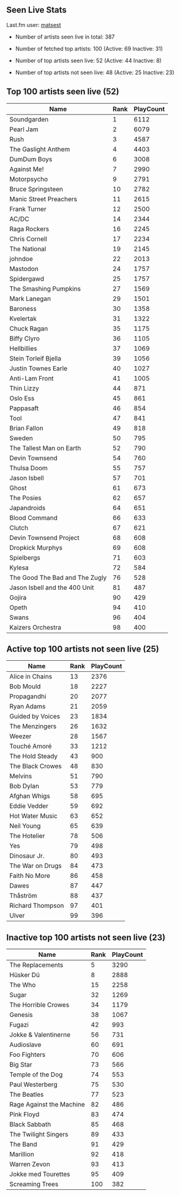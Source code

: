 ## Seen Live Stats

Last.fm user: [matsest](https://www.last.fm/user/matsest)

- Number of artists seen live in total: 387

- Number of fetched top artists: 100 (Active: 69 Inactive: 31)

- Number of top artists seen live: 52 (Active: 44 Inactive: 8)

- Number of top artists not seen live: 48 (Active: 25 Inactive: 23)

## Top 100 artists seen live (52)

Name                           | Rank | PlayCount
------------------------------ | ---- | ---------
Soundgarden                    | 1    | 6112     
Pearl Jam                      | 2    | 6079     
Rush                           | 3    | 4587     
The Gaslight Anthem            | 4    | 4403     
DumDum Boys                    | 6    | 3008     
Against Me!                    | 7    | 2990     
Motorpsycho                    | 9    | 2791     
Bruce Springsteen              | 10   | 2782     
Manic Street Preachers         | 11   | 2615     
Frank Turner                   | 12   | 2500     
AC/DC                          | 14   | 2344     
Raga Rockers                   | 16   | 2245     
Chris Cornell                  | 17   | 2234     
The National                   | 19   | 2145     
johndoe                        | 22   | 2013     
Mastodon                       | 24   | 1757     
Spidergawd                     | 25   | 1757     
The Smashing Pumpkins          | 27   | 1569     
Mark Lanegan                   | 29   | 1501     
Baroness                       | 30   | 1358     
Kvelertak                      | 31   | 1322     
Chuck Ragan                    | 35   | 1175     
Biffy Clyro                    | 36   | 1105     
Hellbillies                    | 37   | 1069     
Stein Torleif Bjella           | 39   | 1056     
Justin Townes Earle            | 40   | 1027     
Anti-Lam Front                 | 41   | 1005     
Thin Lizzy                     | 44   | 871      
Oslo Ess                       | 45   | 861      
Pappasaft                      | 46   | 854      
Tool                           | 47   | 841      
Brian Fallon                   | 49   | 818      
Sweden                         | 50   | 795      
The Tallest Man on Earth       | 52   | 790      
Devin Townsend                 | 54   | 760      
Thulsa Doom                    | 55   | 757      
Jason Isbell                   | 57   | 701      
Ghost                          | 61   | 673      
The Posies                     | 62   | 657      
Japandroids                    | 64   | 651      
Blood Command                  | 66   | 633      
Clutch                         | 67   | 621      
Devin Townsend Project         | 68   | 608      
Dropkick Murphys               | 69   | 608      
Spielbergs                     | 71   | 603      
Kylesa                         | 72   | 584      
The Good The Bad and The Zugly | 76   | 528      
Jason Isbell and the 400 Unit  | 81   | 487      
Gojira                         | 90   | 429      
Opeth                          | 94   | 410      
Swans                          | 96   | 404      
Kaizers Orchestra              | 98   | 400      

## Active top 100 artists not seen live (25)

Name             | Rank | PlayCount
---------------- | ---- | ---------
Alice in Chains  | 13   | 2376     
Bob Mould        | 18   | 2227     
Propagandhi      | 20   | 2077     
Ryan Adams       | 21   | 2059     
Guided by Voices | 23   | 1834     
The Menzingers   | 26   | 1632     
Weezer           | 28   | 1567     
Touché Amoré     | 33   | 1212     
The Hold Steady  | 43   | 900      
The Black Crowes | 48   | 830      
Melvins          | 51   | 790      
Bob Dylan        | 53   | 779      
Afghan Whigs     | 58   | 695      
Eddie Vedder     | 59   | 692      
Hot Water Music  | 63   | 652      
Neil Young       | 65   | 639      
The Hotelier     | 78   | 506      
Yes              | 79   | 498      
Dinosaur Jr.     | 80   | 493      
The War on Drugs | 84   | 473      
Faith No More    | 86   | 458      
Dawes            | 87   | 447      
Thåström         | 88   | 437      
Richard Thompson | 97   | 401      
Ulver            | 99   | 396      

## Inactive top 100 artists not seen live (23)

Name                     | Rank | PlayCount
------------------------ | ---- | ---------
The Replacements         | 5    | 3290     
Hüsker Dü                | 8    | 2888     
The Who                  | 15   | 2258     
Sugar                    | 32   | 1269     
The Horrible Crowes      | 34   | 1179     
Genesis                  | 38   | 1067     
Fugazi                   | 42   | 993      
Jokke & Valentinerne     | 56   | 731      
Audioslave               | 60   | 691      
Foo Fighters             | 70   | 606      
Big Star                 | 73   | 566      
Temple of the Dog        | 74   | 553      
Paul Westerberg          | 75   | 530      
The Beatles              | 77   | 523      
Rage Against the Machine | 82   | 486      
Pink Floyd               | 83   | 474      
Black Sabbath            | 85   | 468      
The Twilight Singers     | 89   | 433      
The Band                 | 91   | 429      
Marillion                | 92   | 418      
Warren Zevon             | 93   | 413      
Jokke med Tourettes      | 95   | 409      
Screaming Trees          | 100  | 382      
